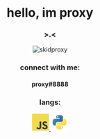 <h1 align="center">hello, im proxy</h1>
<h3 align="center">>.<</h3>

<p align="center"> <img src="https://komarev.com/ghpvc/?username=skidproxy&label=Profile%20views&color=0e75b6&style=flat" alt="skidproxy" /> </p>

<h3 align="center">connect with me:</h3>
<p align="center">
</p>
<h4 align="center">proxy#8888</h4>

<h3 align="center">langs:</h3>
<p align="center"> <a href="https://developer.mozilla.org/en-US/docs/Web/JavaScript" target="_blank" rel="noreferrer"> <img src="https://raw.githubusercontent.com/devicons/devicon/master/icons/javascript/javascript-original.svg" alt="javascript" width="40" height="40"/> </a> <a href="https://www.python.org" target="_blank" rel="noreferrer"> <img src="https://raw.githubusercontent.com/devicons/devicon/master/icons/python/python-original.svg" alt="python" width="40" height="40"/> </a> </p>
